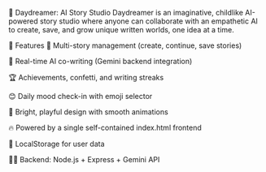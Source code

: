 🌙 Daydreamer: AI Story Studio
Daydreamer is an imaginative, childlike AI-powered story studio where anyone can collaborate with an empathetic AI to create, save, and grow unique written worlds, one idea at a time.

🚀 Features
🌈 Multi-story management (create, continue, save stories)

🤖 Real-time AI co-writing (Gemini backend integration)

🏆 Achievements, confetti, and writing streaks

😊 Daily mood check-in with emoji selector

🎨 Bright, playful design with smooth animations

🔥 Powered by a single self-contained index.html frontend

💾 LocalStorage for user data

🧑‍💻 Backend: Node.js + Express + Gemini API 
